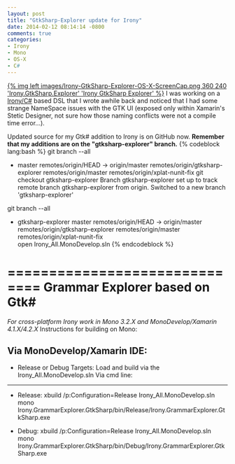 ```yaml
---
layout: post
title: "GtkSharp-Explorer update for Irony"
date: 2014-02-12 08:14:14 -0800
comments: true
categories: 
- Irony
- Mono
- OS-X
- C#
---
```

[{% img left images/Irony-GtkSharp-Explorer-OS-X-ScreenCap.png  360 240 'Irony.GtkSharp.Explorer' 'Irony GtkSharp Explorer' %}](images/Irony-GtkSharp-Explorer-OS-X-ScreenCap.png) I was working on a [Irony/C#](https://irony.codeplex.com) based DSL that I wrote awhile back and noticed that I had some strange NameSpace issues with the GTK UI (exposed only within Xamarin's Stetic Designer, not sure how those naming conflicts were not a compile time error...).

Updated source for my Gtk# addition to Irony is on GitHub now. **Remember that my additions are on the "gtksharp-explorer" branch.**
{% codeblock lang:bash %}
git branch --all
* master
  remotes/origin/HEAD -> origin/master
  remotes/origin/gtksharp-explorer
  remotes/origin/master
  remotes/origin/xplat-nunit-fix
git checkout gtksharp-explorer
  Branch gtksharp-explorer set up to track remote branch gtksharp-explorer from origin.
  Switched to a new branch 'gtksharp-explorer'

git branch --all
* gtksharp-explorer
  master
  remotes/origin/HEAD -> origin/master
  remotes/origin/gtksharp-explorer
  remotes/origin/master
  remotes/origin/xplat-nunit-fix  
open Irony_All.MonoDevelop.sln 
{% endcodeblock %}  

==============================
Grammar Explorer based on Gtk#
==============================
*For cross-platform Irony work in Mono 3.2.X and MonoDevelop/Xamarin 4.1.X/4.2.X*
Instructions for building on Mono:

Via MonoDevelop/Xamarin IDE:
----------------------------
* Release or Debug Targets:
        Load and build via the Irony_All.MonoDevelop.sln
Via cmd line:
-----------------

* Release:
xbuild /p:Configuration=Release Irony_All.MonoDevelop.sln
mono Irony.GrammarExplorer.GtkSharp/bin/Release/Irony.GrammarExplorer.GtkSharp.exe

* Debug:
xbuild /p:Configuration=Release Irony_All.MonoDevelop.sln 
mono Irony.GrammarExplorer.GtkSharp/bin/Debug/Irony.GrammarExplorer.GtkSharp.exe

